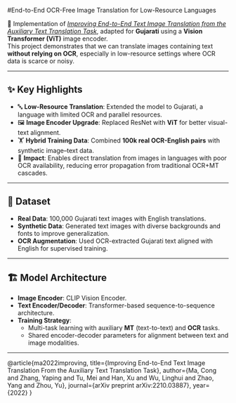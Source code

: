 #End-to-End OCR-Free Image Translation for Low-Resource Languages

🚀 Implementation of [*Improving End-to-End Text Image Translation from the Auxiliary Text Translation Task*](https://arxiv.org/abs/2210.03887), adapted for **Gujarati** using a **Vision Transformer (ViT)** image encoder.  
This project demonstrates that we can translate images containing text **without relying on OCR**, especially in low-resource settings where OCR data is scarce or noisy.  

---

## ✨ Key Highlights
- 🔤 **Low-Resource Translation**: Extended the model to Gujarati, a language with limited OCR and parallel resources.  
- 🖼️ **Image Encoder Upgrade**: Replaced ResNet with **ViT** for better visual-text alignment.  
- 🏋️ **Hybrid Training Data**: Combined **100k real OCR-English pairs** with synthetic image–text data. 
- 🎯 **Impact**: Enables direct translation from images in languages with poor OCR availability, reducing error propagation from traditional OCR+MT cascades.  

---

## 📂 Dataset
- **Real Data**: 100,000 Gujarati text images with English translations.  
- **Synthetic Data**: Generated text images with diverse backgrounds and fonts to improve generalization.  
- **OCR Augmentation**: Used OCR-extracted Gujarati text aligned with English for supervised training.  
---

## 🏗️ Model Architecture
- **Image Encoder**: CLIP Vision Encoder.  
- **Text Encoder/Decoder**: Transformer-based sequence-to-sequence architecture.  
- **Training Strategy**:
  - Multi-task learning with auxiliary **MT** (text-to-text) and **OCR** tasks.  
  - Shared encoder-decoder parameters for alignment between text and image modalities.  

---

@article{ma2022improving,
  title={Improving End-to-End Text Image Translation From the Auxiliary Text Translation Task},
  author={Ma, Cong and Zhang, Yaping and Tu, Mei and Han, Xu and Wu, Linghui and Zhao, Yang and Zhou, Yu},
  journal={arXiv preprint arXiv:2210.03887},
  year={2022}
}
